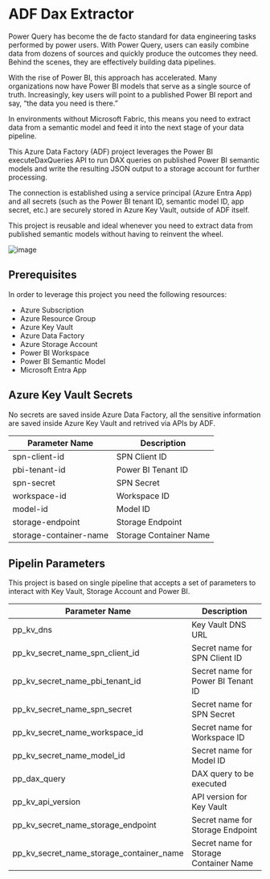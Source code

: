 # ADF Dax Extractor

Power Query has become the de facto standard for data engineering tasks performed by power users. With Power Query, users can easily combine data from dozens of sources and quickly produce the outcomes they need. Behind the scenes, they are effectively building data pipelines.

With the rise of Power BI, this approach has accelerated. Many organizations now have Power BI models that serve as a single source of truth. Increasingly, key users will point to a published Power BI report and say, “the data you need is there.”

In environments without Microsoft Fabric, this means you need to extract data from a semantic model and feed it into the next stage of your data pipeline.

This Azure Data Factory (ADF) project leverages the Power BI executeDaxQueries API to run DAX queries on published Power BI semantic models and write the resulting JSON output to a storage account for further processing.

The connection is established using a service principal (Azure Entra App) and all secrets (such as the Power BI tenant ID, semantic model ID, app secret, etc.) are securely stored in Azure Key Vault, outside of ADF itself.

This project is reusable and ideal whenever you need to extract data from published semantic models without having to reinvent the wheel.

![image](https://github.com/user-attachments/assets/3deff02d-e7c2-429f-a7b4-80eac22b1032)

## Prerequisites
In order to leverage this project you need the following resources:

- Azure Subscription
- Azure Resource Group
- Azure Key Vault
- Azure Data Factory
- Azure Storage Account
- Power BI Workspace
- Power BI Semantic Model
- Microsoft Entra App

## Azure Key Vault Secrets
No secrets are saved inside Azure Data Factory, all the sensitive information are saved inside Azure Key Vault and retrived via APIs by ADF.

| Parameter Name                          | Description                              |
|-----------------------------------------|------------------------------------------|
| spn-client-id         | SPN Client ID                                              |
| pbi-tenant-id         | Power BI Tenant ID                                         |
| spn-secret            | SPN Secret                                                 |
| workspace-id          | Workspace ID                                               |
| model-id              | Model ID                                                   |
| storage-endpoint      | Storage Endpoint                                           |
| storage-container-name| Storage Container Name                                     |

## Pipelin Parameters
This project is based on single pipeline that accepts a set of parameters to interact with Key Vault, Storage Account and Power BI.

| Parameter Name                          | Description                                                                 |
|-----------------------------------------|-----------------------------------------------------------------------------|
| pp_kv_dns                               | Key Vault DNS URL                                                          |
| pp_kv_secret_name_spn_client_id         | Secret name for SPN Client ID                                              |
| pp_kv_secret_name_pbi_tenant_id         | Secret name for Power BI Tenant ID                                         |
| pp_kv_secret_name_spn_secret            | Secret name for SPN Secret                                                 |
| pp_kv_secret_name_workspace_id          | Secret name for Workspace ID                                               |
| pp_kv_secret_name_model_id              | Secret name for Model ID                                                   |
| pp_dax_query                            | DAX query to be executed                                                   |
| pp_kv_api_version                       | API version for Key Vault                                                  |
| pp_kv_secret_name_storage_endpoint      | Secret name for Storage Endpoint                                           |
| pp_kv_secret_name_storage_container_name| Secret name for Storage Container Name                                     |****
